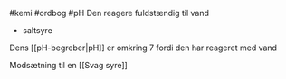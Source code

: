 #kemi #ordbog #pH 
Den reagere fuldstændig til vand 

* saltsyre

Dens [[pH-begreber|pH]] er omkring 7 fordi den har reageret med vand

Modsætning til en [[Svag syre]]